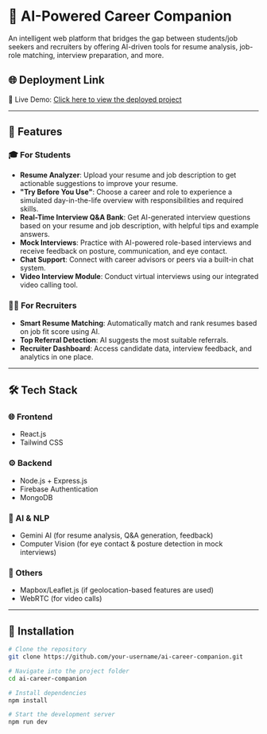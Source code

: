 # 🎯 AI-Powered Career Companion

An intelligent web platform that bridges the gap between students/job seekers and recruiters by offering AI-driven tools for resume analysis, job-role matching, interview preparation, and more.

## 🌐 Deployment Link

🚀 Live Demo: [Click here to view the deployed project](http://jobdex.netlify.app)

---

## 🚀 Features

### 🎓 For Students
- **Resume Analyzer**: Upload your resume and job description to get actionable suggestions to improve your resume.
- **"Try Before You Use"**: Choose a career and role to experience a simulated day-in-the-life overview with responsibilities and required skills.
- **Real-Time Interview Q&A Bank**: Get AI-generated interview questions based on your resume and job description, with helpful tips and example answers.
- **Mock Interviews**: Practice with AI-powered role-based interviews and receive feedback on posture, communication, and eye contact.
- **Chat Support**: Connect with career advisors or peers via a built-in chat system.
- **Video Interview Module**: Conduct virtual interviews using our integrated video calling tool.

### 🧑‍💼 For Recruiters
- **Smart Resume Matching**: Automatically match and rank resumes based on job fit score using AI.
- **Top Referral Detection**: AI suggests the most suitable referrals.
- **Recruiter Dashboard**: Access candidate data, interview feedback, and analytics in one place.

---

## 🛠️ Tech Stack

### 🌐 Frontend
- React.js
- Tailwind CSS

### ⚙️ Backend
- Node.js + Express.js
- Firebase Authentication
- MongoDB

### 🤖 AI & NLP
- Gemini AI (for resume analysis, Q&A generation, feedback)
- Computer Vision (for eye contact & posture detection in mock interviews)

### 📍 Others
- Mapbox/Leaflet.js (if geolocation-based features are used)
- WebRTC (for video calls)

---

## 🔧 Installation

```bash
# Clone the repository
git clone https://github.com/your-username/ai-career-companion.git

# Navigate into the project folder
cd ai-career-companion

# Install dependencies
npm install

# Start the development server
npm run dev


